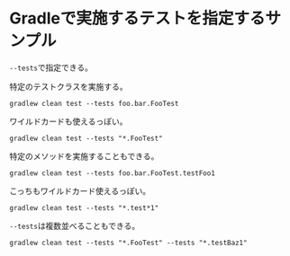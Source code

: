 # Gradleで実施するテストを指定するサンプル

`--tests`で指定できる。

特定のテストクラスを実施する。

```
gradlew clean test --tests foo.bar.FooTest
```

ワイルドカードも使えるっぽい。

```
gradlew clean test --tests "*.FooTest"
```

特定のメソッドを実施することもできる。

```
gradlew clean test --tests foo.bar.FooTest.testFoo1
```

こっちもワイルドカード使えるっぽい。

```
gradlew clean test --tests "*.test*1"
```

`--tests`は複数並べることもできる。

```
gradlew clean test --tests "*.FooTest" --tests "*.testBaz1"
```

